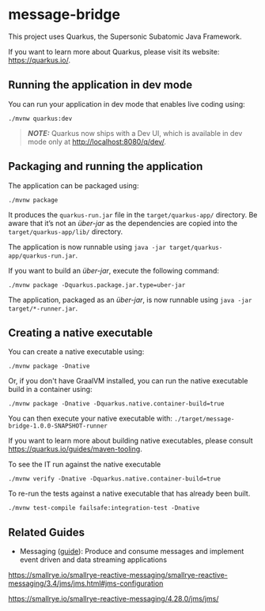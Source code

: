 # message-bridge

This project uses Quarkus, the Supersonic Subatomic Java Framework.

If you want to learn more about Quarkus, please visit its website: <https://quarkus.io/>.

## Running the application in dev mode

You can run your application in dev mode that enables live coding using:

```shell script
./mvnw quarkus:dev
```

> **_NOTE:_**  Quarkus now ships with a Dev UI, which is available in dev mode only at <http://localhost:8080/q/dev/>.

## Packaging and running the application

The application can be packaged using:

```shell script
./mvnw package
```

It produces the `quarkus-run.jar` file in the `target/quarkus-app/` directory.
Be aware that it’s not an _über-jar_ as the dependencies are copied into the `target/quarkus-app/lib/` directory.

The application is now runnable using `java -jar target/quarkus-app/quarkus-run.jar`.

If you want to build an _über-jar_, execute the following command:

```shell script
./mvnw package -Dquarkus.package.jar.type=uber-jar
```

The application, packaged as an _über-jar_, is now runnable using `java -jar target/*-runner.jar`.

## Creating a native executable

You can create a native executable using:

```shell script
./mvnw package -Dnative
```

Or, if you don't have GraalVM installed, you can run the native executable build in a container using:

```shell script
./mvnw package -Dnative -Dquarkus.native.container-build=true
```

You can then execute your native executable with: `./target/message-bridge-1.0.0-SNAPSHOT-runner`

If you want to learn more about building native executables, please consult <https://quarkus.io/guides/maven-tooling>.


To see the IT run against the native executable
```shell script
./mvnw verify -Dnative -Dquarkus.native.container-build=true
```

To re-run the tests against a native executable that has already been built.
```shell script
./mvnw test-compile failsafe:integration-test -Dnative
```


## Related Guides

- Messaging ([guide](https://quarkus.io/guides/messaging)): Produce and consume messages and implement event driven and data streaming applications


https://smallrye.io/smallrye-reactive-messaging/smallrye-reactive-messaging/3.4/jms/jms.html#jms-configuration

https://smallrye.io/smallrye-reactive-messaging/4.28.0/jms/jms/

